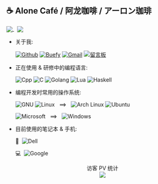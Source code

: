 ## ☕ Alone Café / 阿龙咖啡 / アーロン珈琲

<p>
<a href="#">
  <img align="center" src="https://github-readme-stats.vercel.app/api?username=AloneCafe&show_icons=true&count_private=true&include_all_commits=true&locale=cn" />
</a>
<a>&nbsp;</a>
<a href="#">
  <img align="center" src="https://github-readme-stats.vercel.app/api/top-langs/?username=AloneCafe&hide=HTML,M4&locale=cn" />
</a>
  
</p>

<!--
![My GitHub stats](https://github-readme-stats.vercel.app/api?username=AloneCafe&show_icons=true&count_private=true&include_all_commits=true&locale=cn)
![Top Langs](https://github-readme-stats.vercel.app/api/top-langs/?username=AloneCafe&hide=HTML,M4&locale=cn)
-->
* 关于我:
  
  [![Github](https://img.shields.io/badge/-Github%20主页-181717?style=flat-square&logo=Github&labelColor=181717)](https://github.com/AloneCafe/)
  [![Buefy](https://img.shields.io/badge/-个人博客-7957D5?style=flat-square&logo=Buefy&labelColor=7957D5&logoColor=fff)](https://alone.cafe/)
  [![Gmail](https://img.shields.io/badge/-电子邮箱-EA4335?style=flat-square&logo=Gmail&labelColor=EA4335&logoColor=fff)](mailto:alone.cafe@outlook.com)
  [![留言板](https://img.shields.io/badge/-留言板-1A73E8?style=flat-square&logo=Google%20Messages&labelColor=1A73E8&logoColor=fff)](https://gist.github.com/AloneCafe/5c8314b5b8de75a81b22b2619eefd426)
* 正在使用 & 研修中的编程语言: 

  ![Cpp](https://img.shields.io/badge/-C%2B%2B-00599C?style=flat-square&logo=C%2B%2B&labelColor=00599C)
  ![C](https://img.shields.io/badge/-C-A8B9CC?style=flat-square&logo=C&labelColor=A8B9CC&logoColor=fff)
  ![Golang](https://img.shields.io/badge/-Golang-00ADD8?style=flat-square&logo=Go&labelColor=00ADD8&logoColor=fff)
  ![Lua](https://img.shields.io/badge/-Lua-2C2D72?style=flat-square&logo=Lua&labelColor=2C2D72)
  ![Haskell](https://img.shields.io/badge/-Haskell-5D4F85?style=flat-square&logo=Haskell&labelColor=5D4F85)

* 编程开发时常用的操作系统:

  ![GNU](https://img.shields.io/badge/-GNU-A42E2B?style=plastic&logo=GNU&labelColor=A42E2B)
  ![Linux](https://img.shields.io/badge/-Linux-FCC624?style=plastic&logo=Linux&labelColor=FCC624&logoColor=fff)
  <a>&nbsp;&nbsp;</a>⟹<a>&nbsp;&nbsp;</a>
  ![Arch Linux](https://img.shields.io/badge/-Arch%20Linux-1793D1?style=plastic&logo=Arch%20Linux&labelColor=1793D1&logoColor=fff)
  ![Ubuntu](https://img.shields.io/badge/-Ubuntu-E95420?style=plastic&logo=Ubuntu&labelColor=E95420&logoColor=fff)
  
  ![Microsoft](https://img.shields.io/badge/-Microsoft-5E5E5E?style=plastic&logo=Microsoft&labelColor=5E5E5E)
  <a>&nbsp;&nbsp;</a>⟹<a>&nbsp;&nbsp;</a>
  ![Windows](https://img.shields.io/badge/-Windows%2010-0078D6?style=plastic&logo=Windows&labelColor=0078D6)

* 目前使用的笔记本 & 手机:

  📱<a>&nbsp;&nbsp;</a>![Dell](https://img.shields.io/badge/-Dell%20Precision%20M6800-007DB8?style=plastic&logo=Dell&labelColor=007DB8)
  
  💻<a>&nbsp;&nbsp;</a>![Google](https://img.shields.io/badge/-Google%20Pixel%202%20XL-4285F4?style=plastic&logo=Google&labelColor=4285F4&logoColor=fff)


<p align="center"> 
  访客 PV 统计<br>
  <img src="https://profile-counter.glitch.me/AloneCafe/count.svg" />
</p>
  

<!--
**AloneCafe/AloneCafe** is a ✨ _special_ ✨ repository because its `README.md` (this file) appears on your GitHub profile.

Here are some ideas to get you started:

- 🔭 I’m currently working on ...
- 🌱 I’m currently learning ...
- 👯 I’m looking to collaborate on ...
- 🤔 I’m looking for help with ...
- 💬 Ask me about ...
- 📫 How to reach me: ...
- 😄 Pronouns: ...
- ⚡ Fun fact: ...
-->

